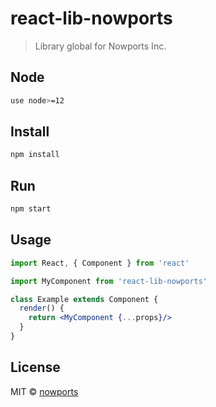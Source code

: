 # react-lib-nowports

> Library global for Nowports Inc.

## Node

```bash
use node>=12
```

## Install

```bash
npm install
```

## Run

```bash
npm start
```

## Usage

```jsx
import React, { Component } from 'react'

import MyComponent from 'react-lib-nowports'

class Example extends Component {
  render() {
    return <MyComponent {...props}/>
  }
}
```

## License

MIT © [nowports](https://github.com/nowports)
